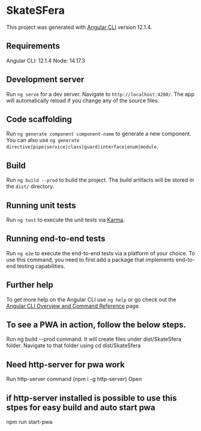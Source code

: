 # SkateSFera

This project was generated with [Angular CLI](https://github.com/angular/angular-cli) version 12.1.4.

## Requirements

Angular CLI: 12.1.4
Node: 14.17.3

## Development server

Run `ng serve` for a dev server. Navigate to `http://localhost:4200/`. The app will automatically reload if you change any of the source files.

## Code scaffolding

Run `ng generate component component-name` to generate a new component. You can also use `ng generate directive|pipe|service|class|guard|interface|enum|module`.

## Build

Run `ng build --prod` to build the project. The build artifacts will be stored in the `dist/` directory.

## Running unit tests

Run `ng test` to execute the unit tests via [Karma](https://karma-runner.github.io).

## Running end-to-end tests

Run `ng e2e` to execute the end-to-end tests via a platform of your choice. To use this command, you need to first add a package that implements end-to-end testing capabilities.

## Further help

To get more help on the Angular CLI use `ng help` or go check out the [Angular CLI Overview and Command Reference](https://angular.io/cli) page.


## To see a PWA in action, follow the below steps.

Run ng build --prod command. It will create files under dist/SkateSfera folder.
Navigate to that folder using cd dist/SkateSfera

## Need http-server for pwa work
Run http-server command (npm i -g http-server)
Open

## if http-server installed is possible to use this stpes for easy build and auto start pwa
npm run start-pwa
